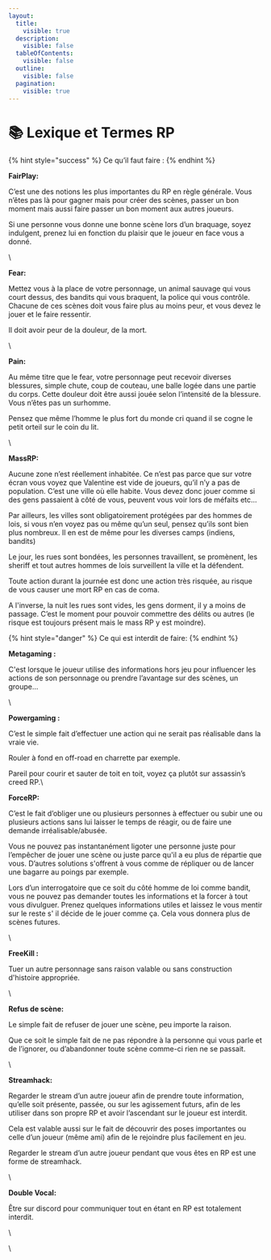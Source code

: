 ```yaml
---
layout:
  title:
    visible: true
  description:
    visible: false
  tableOfContents:
    visible: false
  outline:
    visible: false
  pagination:
    visible: true
---
```


# 📚 Lexique et Termes RP

{% hint style="success" %}
Ce qu’il faut faire :
{% endhint %}

**FairPlay:**

C’est une des notions les plus importantes du RP en règle générale. Vous n’êtes pas là pour gagner mais pour créer des scènes, passer un bon moment mais aussi faire passer un bon moment aux autres joueurs.

Si une personne vous donne une bonne scène lors d’un braquage, soyez indulgent, prenez lui en fonction du plaisir que le joueur en face vous a donné.

\


**Fear:**&#x20;

Mettez vous à la place de votre personnage, un animal sauvage qui vous court dessus, des bandits qui vous braquent, la police qui vous contrôle. Chacune de ces scènes doit vous faire plus au moins peur, et vous devez le jouer et le faire ressentir.

Il doit avoir peur de la douleur, de la mort.

\


**Pain:**&#x20;

Au même titre que le fear, votre personnage peut recevoir diverses blessures, simple chute, coup de couteau, une balle logée dans une partie du corps. Cette douleur doit être aussi jouée selon l’intensité de la blessure. Vous n’êtes pas un surhomme.&#x20;

Pensez que même l’homme le plus fort du monde cri quand il se cogne le petit orteil sur le coin du lit.

\


**MassRP:**&#x20;

Aucune zone n’est réellement inhabitée. Ce n’est pas parce que sur votre écran vous voyez que Valentine est vide de joueurs, qu’il n’y a pas de population. C’est une ville où elle habite. Vous devez donc jouer comme si des gens passaient à côté de vous, peuvent vous voir lors de méfaits etc…

Par ailleurs, les villes sont obligatoirement protégées par des hommes de lois, si vous n’en voyez pas ou même qu’un seul, pensez qu’ils sont bien plus nombreux. Il en est de même pour les diverses camps (indiens, bandits)

Le jour, les rues sont bondées, les personnes travaillent, se promènent, les sheriff et tout autres hommes de lois surveillent la ville et la défendent.

Toute action durant la journée est donc une action très risquée, au risque de vous causer une mort RP en cas de coma.

A l'inverse, la nuit les rues sont vides, les gens dorment, il y a moins de passage. C’est le moment pour pouvoir commettre des délits ou autres (le risque est toujours présent mais le mass RP y est moindre).



{% hint style="danger" %}
Ce qui est interdit de faire:
{% endhint %}

**Metagaming :**

C'est lorsque le joueur utilise des informations hors jeu pour influencer les actions de son personnage ou prendre l’avantage sur des scènes, un groupe...

\


**Powergaming :**

C’est le simple fait d’effectuer une action qui ne serait pas réalisable dans la vraie vie.

Rouler à fond en off-road en charrette par exemple.

Pareil pour courir et sauter de toit en toit, voyez ça plutôt sur assassin’s creed RP.\




**ForceRP:**

C’est le fait d’obliger une ou plusieurs personnes à effectuer ou subir une ou plusieurs actions sans lui laisser le temps de réagir, ou de faire une demande irréalisable/abusée.

Vous ne pouvez pas instantanément ligoter une personne juste pour l’empêcher de jouer une scène ou juste parce qu'il a eu plus de répartie que vous. D’autres solutions s'offrent à vous comme de répliquer ou de lancer une bagarre au poings par exemple.

Lors d’un interrogatoire que ce soit du côté homme de loi comme bandit, vous ne pouvez pas demander toutes les informations et la forcer à tout vous divulguer. Prenez quelques informations utiles et laissez le vous mentir sur le reste s' il décide de le jouer comme ça. Cela vous donnera plus de scènes futures.

\


**FreeKill :**

Tuer un autre personnage sans raison valable ou sans construction d'histoire appropriée.

\


**Refus de scène:**

Le simple fait de refuser de jouer une scène, peu importe la raison.

Que ce soit le simple fait de ne pas répondre à la personne qui vous parle et de l’ignorer, ou d’abandonner toute scène comme-ci rien ne se passait.

\


**Streamhack:**

Regarder le stream d’un autre joueur afin de prendre toute information, qu’elle soit présente, passée, ou sur les agissement futurs, afin de les utiliser dans son propre RP et avoir l’ascendant sur le joueur est interdit.

Cela est valable aussi sur le fait de découvrir des poses importantes ou celle d’un joueur (même ami) afin de le rejoindre plus facilement en jeu.

Regarder le stream d’un autre joueur pendant que vous êtes en RP est une forme de streamhack.

\


**Double Vocal:**

Être sur discord pour communiquer tout en étant en RP est totalement interdit.

\


\
